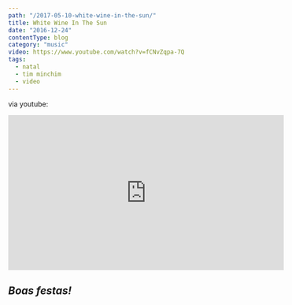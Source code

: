 ```yaml
---
path: "/2017-05-10-white-wine-in-the-sun/"
title: White Wine In The Sun
date: "2016-12-24"
contentType: blog
category: "music"
video: https://www.youtube.com/watch?v=fCNvZqpa-7Q
tags:
  - natal
  - tim minchim
  - video
---
```


via youtube:

<iframe width="560" height="315" src="https://www.youtube.com/embed/fCNvZqpa-7Q" frameborder="0" allowfullscreen></iframe>

## **_Boas festas!_**
